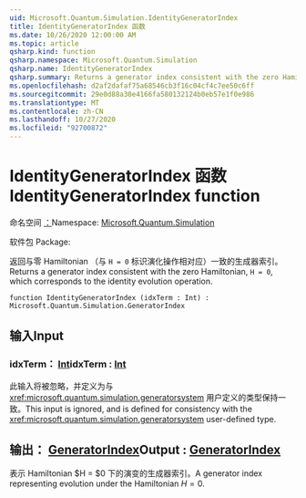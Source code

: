 ```yaml
---
uid: Microsoft.Quantum.Simulation.IdentityGeneratorIndex
title: IdentityGeneratorIndex 函数
ms.date: 10/26/2020 12:00:00 AM
ms.topic: article
qsharp.kind: function
qsharp.namespace: Microsoft.Quantum.Simulation
qsharp.name: IdentityGeneratorIndex
qsharp.summary: Returns a generator index consistent with the zero Hamiltonian, `H = 0`, which corresponds to the identity evolution operation.
ms.openlocfilehash: d2af2dafaf75a68546cb3f16c04cf4c7ee50c6ff
ms.sourcegitcommit: 29e0d88a30e4166fa580132124b0eb57e1f0e986
ms.translationtype: MT
ms.contentlocale: zh-CN
ms.lasthandoff: 10/27/2020
ms.locfileid: "92700872"
---
```

# <a name="identitygeneratorindex-function"></a><span data-ttu-id="6406d-102">IdentityGeneratorIndex 函数</span><span class="sxs-lookup"><span data-stu-id="6406d-102">IdentityGeneratorIndex function</span></span>

<span data-ttu-id="6406d-103">命名空间 [：](xref:Microsoft.Quantum.Simulation)</span><span class="sxs-lookup"><span data-stu-id="6406d-103">Namespace: [Microsoft.Quantum.Simulation](xref:Microsoft.Quantum.Simulation)</span></span>

<span data-ttu-id="6406d-104">软件包 [](https://nuget.org/packages/)</span><span class="sxs-lookup"><span data-stu-id="6406d-104">Package: [](https://nuget.org/packages/)</span></span>


<span data-ttu-id="6406d-105">返回与零 Hamiltonian （与 `H = 0` 标识演化操作相对应）一致的生成器索引。</span><span class="sxs-lookup"><span data-stu-id="6406d-105">Returns a generator index consistent with the zero Hamiltonian, `H = 0`, which corresponds to the identity evolution operation.</span></span>

```qsharp
function IdentityGeneratorIndex (idxTerm : Int) : Microsoft.Quantum.Simulation.GeneratorIndex
```


## <a name="input"></a><span data-ttu-id="6406d-106">输入</span><span class="sxs-lookup"><span data-stu-id="6406d-106">Input</span></span>

### <a name="idxterm--int"></a><span data-ttu-id="6406d-107">idxTerm： [Int](xref:microsoft.quantum.lang-ref.int)</span><span class="sxs-lookup"><span data-stu-id="6406d-107">idxTerm : [Int](xref:microsoft.quantum.lang-ref.int)</span></span>

<span data-ttu-id="6406d-108">此输入将被忽略，并定义为与 <xref:microsoft.quantum.simulation.generatorsystem> 用户定义的类型保持一致。</span><span class="sxs-lookup"><span data-stu-id="6406d-108">This input is ignored, and is defined for consistency with the <xref:microsoft.quantum.simulation.generatorsystem> user-defined type.</span></span>



## <a name="output--generatorindex"></a><span data-ttu-id="6406d-109">输出： [GeneratorIndex](xref:Microsoft.Quantum.Simulation.GeneratorIndex)</span><span class="sxs-lookup"><span data-stu-id="6406d-109">Output : [GeneratorIndex](xref:Microsoft.Quantum.Simulation.GeneratorIndex)</span></span>

<span data-ttu-id="6406d-110">表示 Hamiltonian $H = $0 下的演变的生成器索引。</span><span class="sxs-lookup"><span data-stu-id="6406d-110">A generator index representing evolution under the Hamiltonian $H = 0$.</span></span>